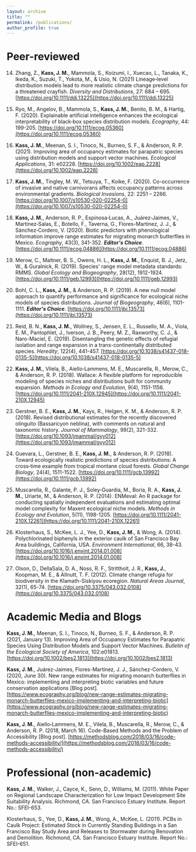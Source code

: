 ```yaml
---
layout: archive
title: ""
permalink: /publications/
author_profile: true
---
```


Peer-reviewed
======

14. Zhang, Z., **Kass, J. M.**, Mammola, S., Koizumi, I., Xuecao, L., Tanaka, K., Ikeda, K., Suzuki, T., Yokota, M., & Usio, N. (2021) Lineage‐level distribution models lead to more realistic climate change predictions for a threatened crayfish. *Diversity and Distributions*, 27: 684 – 695. [https://doi.org/10.1111/ddi.13225](https://doi.org/10.1111/ddi.13225)

13. Ryo, M., Angelov, B., Mammola, S., **Kass, J. M.**, Benito, B. M., & Hartig, F. (2020). Explainable artificial intelligence enhances the ecological interpretability of black‐box species distribution models. *Ecography*, 44: 199-205. [https://doi.org/10.1111/ecog.05360](https://doi.org/10.1111/ecog.05360)

12. **Kass, J. M.**, Meenan, S. I., Tinoco, N., Burneo, S. F., & Anderson, R. P. (2021). Improving area of occupancy estimates for parapatric species using distribution models and support vector machines. *Ecological Applications*, 31: e02228. [https://doi.org/10.1002/eap.2228](https://doi.org/10.1002/eap.2228)

11. **Kass, J. M.**, Tingley, M. W., Tetsuya, T., Koike, F. (2020). Co-occurrence of invasive and native carnivorans affects occupancy patterns across environmental gradients. *Biological Invasions*, 22: 2251 – 2266. [https://doi.org/10.1007/s10530-020-02254-0](https://doi.org/10.1007/s10530-020-02254-0)

10. **Kass, J. M.**, Anderson, R. P., Espinosa‐Lucas, A., Juárez‐Jaimes, V., Martínez‐Salas, E., Botello, F., Taverna, G., Flores-Martínez, J. J., & Sánchez‐Cordero, V. (2020). Biotic predictors with phenological information improve range estimates for migrating monarch butterflies in Mexico. *Ecography*, 43(3), 341-352. _**Editor's Choice**_. [https://doi.org/10.1111/ecog.04886](https://doi.org/10.1111/ecog.04886)

9. Merow, C., Maitner, B. S., Owens, H. L., **Kass, J. M.**, Enquist, B. J., Jetz, W., & Guralnick, R. (2019). Species' range model metadata standards: RMMS. *Global Ecology and Biogeography*, 28(12), 1912-1924. [https://doi.org/10.1111/geb.12993](https://doi.org/10.1111/geb.12993)

8. Bohl, C. L., **Kass, J. M.**, & Anderson, R. P. (2019). A new null model approach to quantify performance and significance for ecological niche models of species distributions. *Journal of Biogeography*, 46(6), 1101-1111. _**Editor's Choice**_. [https://doi.org/10.1111/jbi.13573](https://doi.org/10.1111/jbi.13573)

7. Reid, B. N., **Kass, J. M.**, Wollney, S., Jensen, E. L., Russello, M. A., Viola, E. M., Pantophlet, J., Iverson, J. B., Peery, M. Z., Raxworthy, C. J., & Naro-Maciel, E. (2019). Disentangling the genetic effects of refugial isolation and range expansion in a trans-continentally distributed species. *Heredity*, 122(4), 441-457. [https://doi.org/10.1038/s41437-018-0135-5](https://doi.org/10.1038/s41437-018-0135-5)

6. **Kass, J. M.**, Vilela, B., Aiello‐Lammens, M. E., Muscarella, R., Merow, C., & Anderson, R. P. (2018). Wallace: A flexible platform for reproducible modeling of species niches and distributions built for community expansion. *Methods in Ecology and Evolution*, 9(4), 1151-1156. [https://doi.org/10.1111/2041-210X.12945](https://doi.org/10.1111/2041-210X.12945)

5. Gerstner, B. E., **Kass, J. M.**, Kays, R., Helgen, K. M., & Anderson, R. P. (2018). Revised distributional estimates for the recently discovered olinguito (Bassaricyon neblina), with comments on natural and taxonomic history. *Journal of Mammalogy*, 99(2), 321-332. [https://doi.org/10.1093/jmammal/gyy012](https://doi.org/10.1093/jmammal/gyy012)

4. Guevara, L., Gerstner, B. E., **Kass, J. M.**, & Anderson, R. P. (2018). Toward ecologically realistic predictions of species distributions: A cross‐time example from tropical montane cloud forests. *Global Change Biology*, 24(4), 1511-1522. [https://doi.org/10.1111/gcb.13992](https://doi.org/10.1111/gcb.13992)

3. Muscarella, R., Galante, P. J., Soley‐Guardia, M., Boria, R. A., **Kass, J. M.**, Uriarte, M., & Anderson, R. P. (2014). ENMeval: An R package for conducting spatially independent evaluations and estimating optimal model complexity for Maxent ecological niche models. *Methods in Ecology and Evolution*, 5(11), 1198-1205. [https://doi.org/10.1111/2041-210X.12261](https://doi.org/10.1111/2041-210X.12261)

2. Klosterhaus, S., McKee, L. J., Yee, D., **Kass, J. M.**, & Wong, A. (2014). Polychlorinated biphenyls in the exterior caulk of San Francisco Bay Area buildings, California, USA. *Environment International*, 66, 38-43. [https://doi.org/10.1016/j.envint.2014.01.008](https://doi.org/10.1016/j.envint.2014.01.008)

1. Olson, D., DellaSala, D. A., Noss, R. F., Strittholt, J. R., **Kass, J.**, Koopman, M. E., & Allnutt, T. F. (2012). Climate change refugia for biodiversity in the Klamath-Siskiyou ecoregion. *Natural Areas Journal*, 32(1), 65-74. [https://doi.org/10.3375/043.032.0108](https://doi.org/10.3375/043.032.0108)

Academic Media and Blogs
======

**Kass, J. M.**, Meenan, S. I., Tinoco, N., Burneo, S. F., & Anderson, R. P. (2021, January 13). Improving Area of Occupancy Estimates for Parapatric Species Using Distribution Models and Support Vector Machines. *Bulletin of the Ecological Society of America*, 102:e01813. [https://doi.org/10.1002/bes2.1813](https://doi.org/10.1002/bes2.1813)

**Kass, J. M.**, Juárez-Jaimes, Flores-Martínez, J. J., Sánchez-Cordero, V. (2020, June 30). New range estimates for migrating monarch butterflies in Mexico: implementing and interpreting biotic variables and future conservation applications [Blog post]. [https://www.ecography.org/blog/new-range-estimates-migrating-monarch-butterflies-mexico-implementing-and-interpreting-biotic](https://www.ecography.org/blog/new-range-estimates-migrating-monarch-butterflies-mexico-implementing-and-interpreting-biotic)

**Kass, J. M.**, Aiello‐Lammens, M. E., Vilela, B., Muscarella, R., Merow, C., & Anderson, R. P. (2018, March 16). Code-Based Methods and the Problem of Accessibility [Blog post]. [https://methodsblog.com/2018/03/16/code-methods-accessibility/](https://methodsblog.com/2018/03/16/code-methods-accessibility/)

Professional (non-academic)
======

**Kass, J. M.**, Walker, J., Cayce, K., Senn, D., Williams, M. (2011). White Paper on Regional Landscape Characterization for Low Impact Development Site Suitability Analysis. Richmond, CA. San Francisco Estuary Institute. Report No.: SFEI-653.

Klosterhaus, S., Yee, D., **Kass, J. M.**, Wong, A., McKee, L. (2011). PCBs in Caulk Project: Estimated Stock in Currently Standing Buildings in a San Francisco Bay Study Area and Releases to Stormwater during Renovation and Demolition. Richmond, CA. San Francisco Estuary Institute. Report No.: SFEI-651.
